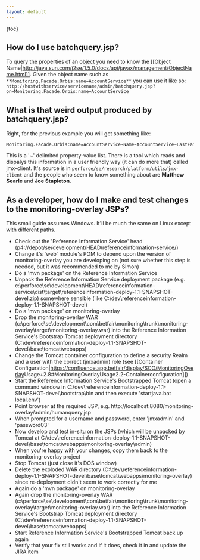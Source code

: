 ```yaml
---
layout: default
---
```

{toc}

## How do I use batchquery.jsp?

To query the properties of an object you need to know the [[Object Name|http://java.sun.com/j2se/1.5.0/docs/api/javax/management/ObjectName.html]].
Given the object name such as ```**Monitoring.Facade.Orbis:name=AccountService**``` you can use it like so: ```http://hostwithservice/servicename/admin/batchquery.jsp?on=Monitoring.Facade.Orbis:name=AccountService```

## What is that weird output produced by batchquery.jsp?

Right, for the previous example you will get something like:
```
Monitoring.Facade.Orbis:name=AccountService~Name~AccountService~LastFailureTime~0~LastSuccessTime~1221579907204~FailureCount~0~LastException~~StatusAsString~OK~ErrorCountingPolicy~com.betfair.games.orbisfacade.monitoring.AndErrorPolicy@4842c1b0
```
This is a '~' delimited property-value list. There is a tool which reads and dispalys this information in a user friendly way (it can do more that) called jmx-client.
It's source is in ```perforce/se/research/platform/utils/jmx-client``` and the people who seem to know something about are **Matthew Searle** and **Joe Stapleton**.

## As a developer, how do I make and test changes to the monitoring-overlay JSPs?

This small guide assumes Windows.  It'll be much the same on Linux except with different paths.

* Check out the 'Reference Information Service' head (p4://depot/se/development/HEAD/referenceinformation-service/)
* Change it's 'web' module's POM to depend upon the version of monitoring-overlay you are developing on (not sure whether this step is needed, but it was recommended to me by Simon)
* Do a 'mvn package' on the Reference Information Service
* Unpack the Reference Information Service deployment package (e.g. c:\perforce\se\development\HEAD\referenceinformation-service\dist\target\referenceinformation-deploy-1.1-SNAPSHOT-devel.zip) somewhere sensible (like C:\dev\referenceinformation-deploy-1.1-SNAPSHOT-devel)
* Do a 'mvn package' on monitoring-overlay
* Drop the monitoring-overlay WAR (c:\perforce\se\development\com\betfair\monitoring\trunk\monitoring-overlay\target\monitoring-overlay.war) into the Reference Information Service's Bootstrap Tomcat deployment directory (C:\dev\referenceinformation-deploy-1.1-SNAPSHOT-devel\base\tomcat\webapps)
* Change the Tomcat container configuration to define a security Realm and a user with the correct (jmxadmin) role (see [[Container Configuration|https://confluence.app.betfair/display/SCO/Monitoring<u>Overlay</u>Usage+2.8#MonitoringOverlayUsage2.2-Containerconfiguration]])
* Start the Reference Information Service's Bootstrapped Tomcat (open a command window in C:\dev\referenceinformation-deploy-1.1-SNAPSHOT-devel\bootstrap\bin and then execute 'startjava.bat local.env')
* Point browser at the required JSP, e.g. http://localhost:8080/monitoring-overlay/admin/humanquery.jsp
* When prompted for a username and password, enter 'jmxadmin' and 'password03'
* Now develop and test in-situ on the JSPs (which will be unpacked by Tomcat at C:\dev\referenceinformation-deploy-1.1-SNAPSHOT-devel\base\tomcat\webapps\monitoring-overlay\admin)
* When you're happy with your changes, copy them back to the monitoring-overlay project
* Stop Tomcat (just close it's DOS window)
* Delete the exploded WAR directory (C:\dev\referenceinformation-deploy-1.1-SNAPSHOT-devel\base\tomcat\webapps\monitoring-overlay) since re-deployment didn't seem to work correctly for me
* Again do a 'mvn package' on monitoring-overlay
* Again drop the monitoring-overlay WAR (c:\perforce\se\development\com\betfair\monitoring\trunk\monitoring-overlay\target\monitoring-overlay.war) into the Reference Information Service's Bootstrap Tomcat deployment directory (C:\dev\referenceinformation-deploy-1.1-SNAPSHOT-devel\base\tomcat\webapps)
* Start Reference Information Service's Bootstrapped Tomcat back up again
* Verify that your fix still works and if it does, check it in and update the JIRA item
